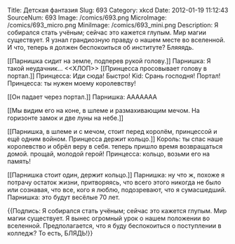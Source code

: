 Title: Детская фантазия 
Slug: 693 
Category: xkcd 
Date: 2012-01-19 11:12:43 
SourceNum: 693 
Image: /comics/693.png 
MicroImage: /comics/693_micro.png 
MiniImage: /comics/693_mini.png 
Description: Я собирался стать учёным; сейчас это кажется глупым. Мир магии существует. Я узнал грандиозную правду о нашем месте во вселенной. И что, теперь я должен беспокоиться об институте? Бляяядь. 

[[Парнишка сидит на земле, подперев рукой голову.]]
Парнишка: Я такой неудачник...
<<ХЛОП>>
[[Принцесса просовывает голову в портал.]]
Принцесса: Иди сюда! Быстро!
Kid: Срань господня! Портал!
Принцесса: ты нужен моему королевству!

[[Он падает через портал.]]
Парнишка: ААААААА

[[Мы видим его на коне, в шлеме и размахивающим мечом. На горизонте замок и две луны на небе.]]

[[Парнишка, в шлеме и с мечом, стоит перед королём, принцессой и ещё одним войном. Принцесса держит кольцо.]]
Король: ты спас наше королевство и обрёл веру в себя. теперь пришло время возвращаться домой. прощай, молодой герой!
Принцесса: кольцо, возьми его на память!

[[Парнишка стоит один, держит кольцо.]]
Парнишка: ну что ж, похоже я потрачу остаток жизни, притворяясь, что всего этого никогда не было или сознавая, что все, кого я люблю, подозревают, что я сумасшедший.
Парнишка: это будут весёлые 70 лет.

{{Подпись: Я собирался стать учёным; сейчас это кажется глупым. Мир магии существует. Я вынес огромный урок о нашем положении во вселенной. Предполагается, что я буду беспокоиться о поступлении в колледж? То есть, БЛЯДЬ!}}